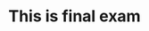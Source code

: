 <!DOCTYPE html>
<html lang="en">
<head>
	<meta charset="UTF-8">
	<title>Document</title>
</head>
<body>
	<h1>This is final exam</h1>
	
</body>
</html>